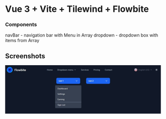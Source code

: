 # Vue 3 + Vite + Tilewind + Flowbite

### Components
navBar - navigation bar with Menu in Array
dropdown - dropdown box with items from Array

## Screenshots  
![App Screenshot](public/assets/images/demo_screen.jpg)  



